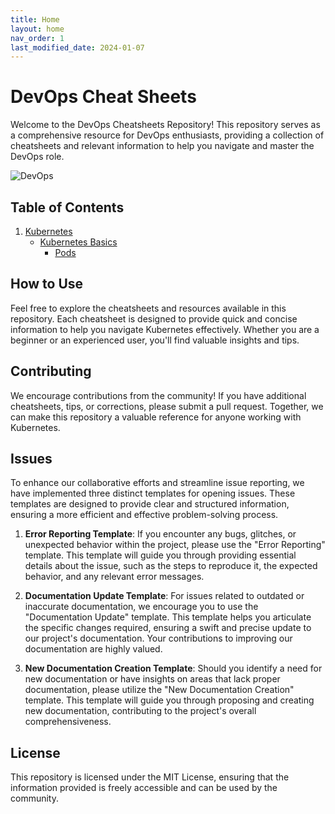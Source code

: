 ```yaml
---
title: Home
layout: home
nav_order: 1
last_modified_date: 2024-01-07
---
```


# DevOps Cheat Sheets

Welcome to the DevOps Cheatsheets Repository! This repository serves as a comprehensive resource for DevOps enthusiasts, providing a collection of cheatsheets and relevant information to help you navigate and master the DevOps role.

![DevOps](https://user-cube.github.io/devops-cheatsheet/assets/images/devops.jpg)
## Table of Contents

1. [Kubernetes](/docs/kubernetes/)
   - [Kubernetes Basics](/docs/kubernetes/cheatsheets/)
      - [Pods](/docs/kubernetes/cheatsheets/)

## How to Use

Feel free to explore the cheatsheets and resources available in this repository. Each cheatsheet is designed to provide quick and concise information to help you navigate Kubernetes effectively. Whether you are a beginner or an experienced user, you'll find valuable insights and tips.

## Contributing

We encourage contributions from the community! If you have additional cheatsheets, tips, or corrections, please submit a pull request. Together, we can make this repository a valuable reference for anyone working with Kubernetes.

## Issues

To enhance our collaborative efforts and streamline issue reporting, we have implemented three distinct templates for opening issues. These templates are designed to provide clear and structured information, ensuring a more efficient and effective problem-solving process.

1. **Error Reporting Template**:
If you encounter any bugs, glitches, or unexpected behavior within the project, please use the "Error Reporting" template. This template will guide you through providing essential details about the issue, such as the steps to reproduce it, the expected behavior, and any relevant error messages.

2. **Documentation Update Template**:
For issues related to outdated or inaccurate documentation, we encourage you to use the "Documentation Update" template. This template helps you articulate the specific changes required, ensuring a swift and precise update to our project's documentation. Your contributions to improving our documentation are highly valued.

3. **New Documentation Creation Template**:
Should you identify a need for new documentation or have insights on areas that lack proper documentation, please utilize the "New Documentation Creation" template. This template will guide you through proposing and creating new documentation, contributing to the project's overall comprehensiveness.

## License

This repository is licensed under the MIT License, ensuring that the information provided is freely accessible and can be used by the community.